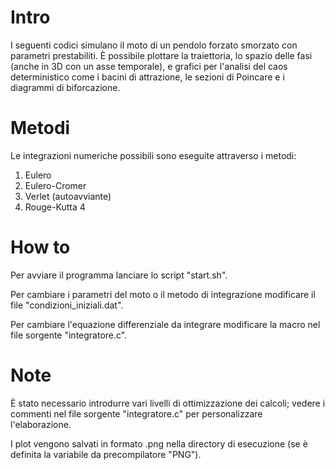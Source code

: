 # Intro
I seguenti codici simulano il moto di un pendolo forzato smorzato con parametri prestabiliti.
È possibile plottare la traiettoria, lo spazio delle fasi (anche in 3D con un asse temporale), e grafici per l'analisi del caos deterministico come i bacini di attrazione, le sezioni di Poincare e i diagrammi di biforcazione.

# Metodi
Le integrazioni numeriche possibili sono eseguite attraverso i metodi:

1) Eulero
2) Eulero-Cromer
3) Verlet (autoavviante)
4) Rouge-Kutta 4

# How to
Per avviare il programma lanciare lo script "start.sh".

Per cambiare i parametri del moto o il metodo di integrazione modificare il file "condizioni_iniziali.dat".

Per cambiare l'equazione differenziale da integrare modificare la macro nel file sorgente  "integratore.c".

# Note
È stato necessario introdurre vari livelli di ottimizzazione dei calcoli;
vedere i commenti nel file sorgente "integratore.c" per personalizzare l'elaborazione.

I plot vengono salvati in formato .png nella directory di esecuzione (se è definita la variabile da precompilatore "PNG").
